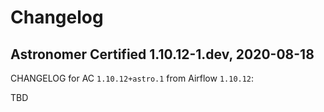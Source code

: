# Changelog

Astronomer Certified 1.10.12-1.dev, 2020-08-18
-----------------------------------------------

CHANGELOG for AC `1.10.12+astro.1` from Airflow `1.10.12`:

TBD
